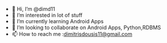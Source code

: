 - 👋 Hi, I’m @dimd11
- 👀 I’m interested in lot of stuff
- 🌱 I’m currently learning Android Apps
- 💞️ I’m looking to collaborate on Android Apps, Python,RDBMS
- 📫 How to reach me :dimitrisdousis11@gmail.com

<!---
dimd11/dimd11 is a ✨ special ✨ repository because its `README.md` (this file) appears on your GitHub profile.
You can click the Preview link to take a look at your changes.
--->
